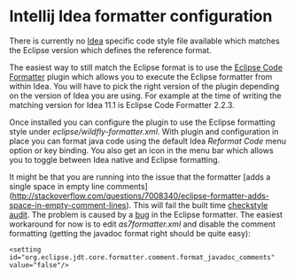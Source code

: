 # Intellij Idea formatter configuration

There is currently no [Idea](http://www.jetbrains.com/idea/) specific code style file available which matches
the Eclipse version which defines the reference format.

The easiest way to still match the Eclipse format is to use the [Eclipse Code Formatter](http://plugins.intellij.net/plugin/index?pr=idea&pluginId=6546)
plugin which allows you to execute the Eclipse formatter from within Idea. You will have to pick the right version of
the plugin depending on the version of Idea you are using. For example at the time of writing the matching version
for Idea 11.1 is Eclipse Code Formatter 2.2.3.

Once installed you can configure the plugin to use the Eclipse formatting style under _eclipse/wildfly-formatter.xml_.
With plugin and configuration in place you can format java code using the default Idea _Reformat Code_ menu option or key binding.
You also get an icon in the menu bar which allows you to toggle between Idea native and Eclipse formatting.

It might be that you are running into the issue that the formatter [adds a single space in empty line comments]
(http://stackoverflow.com/questions/7008340/eclipse-formatter-adds-space-in-empty-comment-lines). This will fail the built time
[checkstyle audit](http://maven.apache.org/plugins/maven-checkstyle-plugin/).
The problem is caused by a [bug](https://bugs.eclipse.org/bugs/show_bug.cgi?id=360523) in the Eclipse formatter. The easiest
workaround for now is to edit _as7formatter.xml_ and disable the comment formatting (getting the javadoc format right should
be quite easy):

    <setting id="org.eclipse.jdt.core.formatter.comment.format_javadoc_comments" value="false"/>
